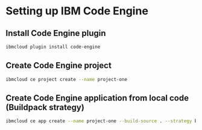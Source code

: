 # Setting up IBM Code Engine

## Install Code Engine plugin

``` sh
ibmcloud plugin install code-engine
```

## Create Code Engine project

``` sh
ibmcloud ce project create --name project-one
```

## Create Code Engine application from local code (Buildpack strategy)

``` sh
ibmcloud ce app create --name project-one --build-source . --strategy buildpacks
```